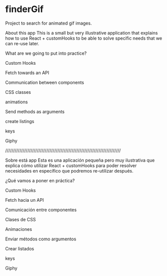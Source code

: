 # finderGif
Project to search for animated gif images.


About this app
This is a small but very illustrative application that explains how to use React + customHooks
to be able to solve specific needs that we can re-use later.

What are we going to put into practice?

Custom Hooks

Fetch towards an API

Communication between components

CSS classes

animations

Send methods as arguments

create listings

keys

Giphy


/////////////////////////////////////////////////////////////////////////

Sobre está app
Esta es una aplicación pequeña pero muy ilustrativa que explica cómo utilizar React + customHooks 
para poder resolver necesidades en específico que podremos re-utilizar después.

¿Qué vamos a poner en práctica?

Custom Hooks

Fetch hacia un API

Comunicación entre componentes

Clases de CSS

Animaciones

Enviar métodos como argumentos

Crear listados

keys

Giphy


